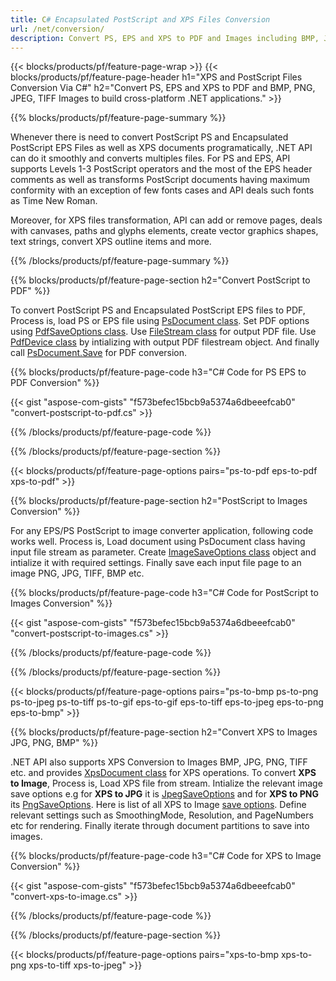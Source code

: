 ```yaml
---
title: C# Encapsulated PostScript and XPS Files Conversion
url: /net/conversion/
description: Convert PS, EPS and XPS to PDF and Images including BMP, JPG, PNG, TIFF with few lines of C# code via .NET library.
---
```


{{< blocks/products/pf/feature-page-wrap >}}
{{< blocks/products/pf/feature-page-header h1="XPS and PostScript Files Conversion Via C#" h2="Convert PS, EPS and XPS to PDF and BMP, PNG, JPEG, TIFF Images to build cross-platform .NET applications." >}}

{{% blocks/products/pf/feature-page-summary %}}

Whenever there is need to convert PostScript PS and Encapsulated PostScript EPS Files as well as XPS documents programatically, .NET API can do it smoothly and converts multiples files. For PS and EPS, API supports Levels 1-3 PostScript operators and the most of the EPS header comments as well as transforms PostScript documents having maximum conformity with an exception of few fonts cases and API deals such fonts as Time New Roman.

Moreover, for XPS files transformation, API can add or remove pages, deals with canvases, paths and glyphs elements, create vector graphics shapes, text strings, convert XPS outline items and more.

{{% /blocks/products/pf/feature-page-summary  %}}

{{% blocks/products/pf/feature-page-section  h2="Convert PostScript to PDF" %}}

To convert PostScript PS and Encapsulated PostScript EPS files to PDF, Process is, load PS or EPS file using [PsDocument class](https://apireference.aspose.com/page/net/aspose.page.eps/psdocument). Set PDF options using [PdfSaveOptions class](https://apireference.aspose.com/page/net/aspose.page.eps.device/pdfsaveoptions). Use [FileStream class](https://docs.microsoft.com/en-us/dotnet/api/system.io.filestream) for output PDF file. Use [PdfDevice class](https://apireference.aspose.com/page/net/aspose.page.eps.device/pdfdevice) by intializing with output PDF filestream object. And finally call [PsDocument.Save](https://apireference.aspose.com/page/net/aspose.page.eps/psdocument/methods/save) for PDF conversion.

{{% blocks/products/pf/feature-page-code h3="C# Code for PS EPS to PDF Conversion" %}}

{{< gist "aspose-com-gists" "f573befec15bcb9a5374a6dbeeefcab0" "convert-postscript-to-pdf.cs" >}}

{{% /blocks/products/pf/feature-page-code  %}}

{{% /blocks/products/pf/feature-page-section %}}

{{< blocks/products/pf/feature-page-options pairs="ps-to-pdf eps-to-pdf xps-to-pdf" >}}

{{% blocks/products/pf/feature-page-section  h2="PostScript to Images Conversion" %}}

For any EPS/PS PostScript to image converter application, following code works well. Process is, Load document using PsDocument class having input file stream as parameter. Create [ImageSaveOptions class](https://apireference.aspose.com/page/net/aspose.page.xps.presentation.image/imagesaveoptions) object and intialize it with required settings. Finally save each input file page to an image PNG, JPG, TIFF, BMP etc.


{{% blocks/products/pf/feature-page-code h3="C# Code for PostScript to Images Conversion" %}}

{{< gist "aspose-com-gists" "f573befec15bcb9a5374a6dbeeefcab0" "convert-postscript-to-images.cs" >}}

{{% /blocks/products/pf/feature-page-code  %}}

{{% /blocks/products/pf/feature-page-section %}}

{{< blocks/products/pf/feature-page-options pairs="ps-to-bmp ps-to-png ps-to-jpeg ps-to-tiff ps-to-gif eps-to-gif eps-to-tiff eps-to-jpeg eps-to-png eps-to-bmp" >}}

{{% blocks/products/pf/feature-page-section  h2="Convert XPS to Images JPG, PNG, BMP" %}}

.NET API also supports XPS Conversion to Images BMP, JPG, PNG, TIFF etc. and provides [XpsDocument class](https://apireference.aspose.com/page/net/aspose.page.xps/xpsdocument) for XPS operations. To convert **XPS to Image**, Process is, Load XPS file from stream. Intialize the relevant image save options e.g for **XPS to JPG** it is [JpegSaveOptions](https://apireference.aspose.com/page/net/aspose.page.xps.presentation.image/jpegsaveoptions) and for **XPS to PNG** its [PngSaveOptions](https://apireference.aspose.com/page/net/aspose.page.xps.presentation.image/jpegsaveoptions). Here is list of all XPS to Image [save options](https://apireference.aspose.com/page/net/aspose.page.xps.presentation.image). Define relevant settings such as SmoothingMode, Resolution, and PageNumbers etc for rendering. Finally iterate through document partitions to save into images.

{{% blocks/products/pf/feature-page-code h3="C# Code for XPS to Image Conversion" %}}

{{< gist "aspose-com-gists" "f573befec15bcb9a5374a6dbeeefcab0" "convert-xps-to-image.cs" >}}

{{% /blocks/products/pf/feature-page-code  %}}

{{% /blocks/products/pf/feature-page-section %}}

{{< blocks/products/pf/feature-page-options pairs="xps-to-bmp xps-to-png xps-to-tiff xps-to-jpeg" >}}